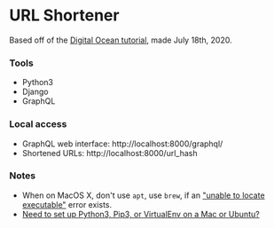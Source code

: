 # URL Shortener
Based off of the [Digital Ocean tutorial](https://www.digitalocean.com/community/tutorials/how-to-create-a-url-shortener-with-django-and-graphql), made July 18th, 2020.

### Tools
* Python3
* Django
* GraphQL
### Local access
* GraphQL web interface: http://localhost:8000/graphql/
* Shortened URLs: http://localhost:8000/url_hash
### Notes
* When on MacOS X, don't use `apt`, use `brew`, if an ["unable to locate executable"](https://stackoverflow.com/questions/37493562/apt-install-unable-to-locate-executable) error exists. 
* [Need to set up Python3, Pip3, or VirtualEnv on a Mac or Ubuntu?](https://gist.github.com/inadarei/f15449b78d53feaae415a0bcc8da3fc9) 
